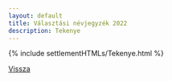 ```yaml
---
layout: default
title: Választási névjegyzék 2022
description: Tekenye
---
```


{% include settlementHTMLs/Tekenye.html %}

[Vissza](../)